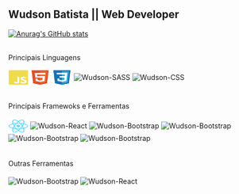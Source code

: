 ## Wudson Batista || Web Developer



[![Anurag's GitHub stats](https://github-readme-stats.vercel.app/api?username=Wudson%20Batista&show_icons=true&theme=tokyonight&custom_title=Meus%20status)](https://github.com/anuraghazra/github-readme-stats)

<br/>
Principais Linguagens 
<div style="display: inline_block"><br/>
  <img align="center" alt="Wudson-Js" height="30" width="40" src="https://raw.githubusercontent.com/devicons/devicon/master/icons/javascript/javascript-plain.svg">
  <img align="center" alt="Wudson-HTML" height="30" width="40" src="https://raw.githubusercontent.com/devicons/devicon/master/icons/html5/html5-original.svg">
  <img align="center" alt="Wudson-CSS" height="30" width="40" src="https://raw.githubusercontent.com/devicons/devicon/master/icons/css3/css3-original.svg">
  <img align="center" alt="Wudson-SASS" height="30" width="40" src="https://cdn.jsdelivr.net/gh/devicons/devicon/icons/sass/sass-original.svg" />
  <img align="center" alt="Wudson-CSS" height="30" width="40" src="https://cdn.jsdelivr.net/gh/devicons/devicon/icons/php/php-original.svg" />
          
</div>
<br/>
<br/>
Principais Framewoks e Ferramentas
<div style="display: inline_block"><br/>
  <img align="center" alt="Wudson-React" height="30" width="40" src="https://raw.githubusercontent.com/devicons/devicon/master/icons/react/react-original.svg">
  <img align="center" alt="Wudson-React" height="30" width="40" src="https://cdn.jsdelivr.net/gh/devicons/devicon/icons/tailwindcss/tailwindcss-plain.svg" />        
  <img  align="center" alt="Wudson-Bootstrap" height="30" width="40" src="https://cdn.jsdelivr.net/gh/devicons/devicon/icons/bootstrap/bootstrap-original.svg" />
  <img align="center" alt="Wudson-Bootstrap" height="30" width="40" src="https://cdn.jsdelivr.net/gh/devicons/devicon/icons/npm/npm-original-wordmark.svg" />
  <img align="center" alt="Wudson-Bootstrap" height="30" width="40" src="https://cdn.jsdelivr.net/gh/devicons/devicon/icons/git/git-original.svg" />  
  <img align="center" alt="Wudson-Bootstrap" height="30" width="40" src="https://cdn.jsdelivr.net/gh/devicons/devicon/icons/jquery/jquery-plain-wordmark.svg" />
          
          
</div>

<br/>
<br/>
Outras Ferramentas
<div style="display: inline_block"><br/>
  <img align="center" alt="Wudson-Bootstrap" height="30" width="40" src="https://cdn.jsdelivr.net/gh/devicons/devicon/icons/figma/figma-original.svg" />
  <img align="center" alt="Wudson-React" height="30" width="40" src="https://cdn.jsdelivr.net/gh/devicons/devicon/icons/photoshop/photoshop-plain.svg" />
          
          
</div>
